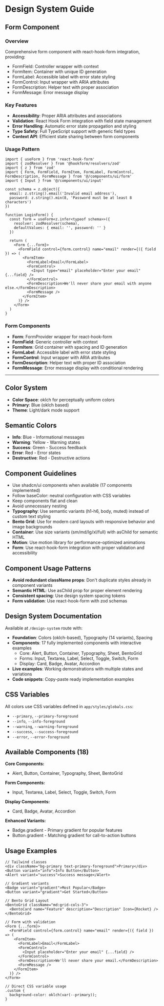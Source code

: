 # Design System Guide

## Form Component

### Overview
Comprehensive form component with react-hook-form integration, providing:
- FormField: Controller wrapper with context
- FormItem: Container with unique ID generation
- FormLabel: Accessible label with error state styling
- FormControl: Input wrapper with ARIA attributes
- FormDescription: Helper text with proper association
- FormMessage: Error message display

### Key Features
- **Accessibility**: Proper ARIA attributes and associations
- **Validation**: React Hook Form integration with field state management
- **Error Handling**: Automatic error state propagation and styling
- **Type Safety**: Full TypeScript support with generic field types
- **Context API**: Efficient state sharing between form components

### Usage Pattern
```tsx
import { useForm } from 'react-hook-form'
import { zodResolver } from '@hookform/resolvers/zod'
import { z } from 'zod'
import { Form, FormField, FormItem, FormLabel, FormControl, FormDescription, FormMessage } from '@/components/ui/form'
import { Input } from '@/components/ui/input'

const schema = z.object({
  email: z.string().email('Invalid email address'),
  password: z.string().min(8, 'Password must be at least 8 characters')
})

function LoginForm() {
  const form = useForm<z.infer<typeof schema>>({
    resolver: zodResolver(schema),
    defaultValues: { email: '', password: '' }
  })

  return (
    <Form {...form}>
      <FormField control={form.control} name="email" render={({ field }) => (
        <FormItem>
          <FormLabel>Email</FormLabel>
          <FormControl>
            <Input type="email" placeholder="Enter your email" {...field} />
          </FormControl>
          <FormDescription>We'll never share your email with anyone else.</FormDescription>
          <FormMessage />
        </FormItem>
      )} />
    </Form>
  )
}
```

### Form Components
- **Form**: FormProvider wrapper for react-hook-form
- **FormField**: Generic controller with context
- **FormItem**: Grid container with spacing and ID generation
- **FormLabel**: Accessible label with error state styling
- **FormControl**: Input wrapper with ARIA attributes
- **FormDescription**: Helper text with proper ID association
- **FormMessage**: Error message display with conditional rendering

---

## Color System
- **Color Space**: oklch for perceptually uniform colors
- **Primary**: Blue (oklch based)
- **Theme**: Light/dark mode support

## Semantic Colors
- **Info**: Blue - Informational messages
- **Warning**: Yellow - Warning states
- **Success**: Green - Success feedback
- **Error**: Red - Error states
- **Destructive**: Red - Destructive actions

## Component Guidelines
- Use shadcn/ui components when available (17 components implemented)
- Follow baseColor: neutral configuration with CSS variables
- Keep components flat and clean
- Avoid unnecessary nesting
- **Typography**: Use semantic variants (h1-h6, body, muted) instead of custom text styling
- **Bento Grid**: Use for modern card layouts with responsive behavior and image backgrounds
- **Container**: Use size variants (sm/md/lg/xl/full) with asChild for semantic HTML
- **Motion**: Use motion library for performance-optimized animations
- **Form**: Use react-hook-form integration with proper validation and accessibility

## Component Usage Patterns
- **Avoid redundant className props**: Don't duplicate styles already in component variants
- **Semantic HTML**: Use asChild prop for proper element rendering
- **Consistent spacing**: Use design system spacing tokens
- **Form validation**: Use react-hook-form with zod schemas

## Design System Documentation
Available at `/design-system` route with:
- **Foundation**: Colors (oklch-based), Typography (14 variants), Spacing
- **Components**: 17 fully implemented components with interactive examples
  - Core: Alert, Button, Container, Typography, Sheet, BentoGrid
  - Forms: Input, Textarea, Label, Select, Toggle, Switch, Form
  - Display: Card, Badge, Avatar, Accordion
- **Live examples**: Working demonstrations with multiple states and variations
- **Code snippets**: Copy-paste ready implementation examples

## CSS Variables
All colors use CSS variables defined in `app/styles/globals.css`:
- `--primary`, `--primary-foreground`
- `--info`, `--info-foreground`
- `--warning`, `--warning-foreground`
- `--success`, `--success-foreground`
- `--error`, `--error-foreground`

## Available Components (18)
**Core Components:**
- Alert, Button, Container, Typography, Sheet, BentoGrid

**Form Components:** 
- Input, Textarea, Label, Select, Toggle, Switch, Form

**Display Components:**
- Card, Badge, Avatar, Accordion

**Enhanced Variants:**
- Badge.gradient - Primary gradient for popular features
- Button.gradient - Matching gradient for call-to-action buttons

## Usage Examples
```tsx
// Tailwind classes
<div className="bg-primary text-primary-foreground">Primary</div>
<Button variant="info">Info Button</Button>
<Alert variant="success">Success message</Alert>

// Gradient variants
<Badge variant="gradient">Most Popular</Badge>
<Button variant="gradient">Get Started</Button>

// Bento Grid Layout
<BentoGrid className="md:grid-cols-3">
  <BentoCard name="Feature" description="Description" Icon={Rocket} />
</BentoGrid>

// Form with validation
<Form {...form}>
  <FormField control={form.control} name="email" render={({ field }) => (
    <FormItem>
      <FormLabel>Email</FormLabel>
      <FormControl>
        <Input placeholder="Enter your email" {...field} />
      </FormControl>
      <FormDescription>We'll never share your email.</FormDescription>
      <FormMessage />
    </FormItem>
  )} />
</Form>

// Direct CSS variable usage
.custom {
  background-color: oklch(var(--primary));
}
```